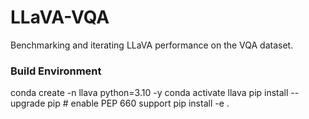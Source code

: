 # LLaVA-VQA
Benchmarking and iterating LLaVA performance on the VQA dataset.

### Build Environment
conda create -n llava python=3.10 -y
conda activate llava
pip install --upgrade pip  # enable PEP 660 support
pip install -e .
